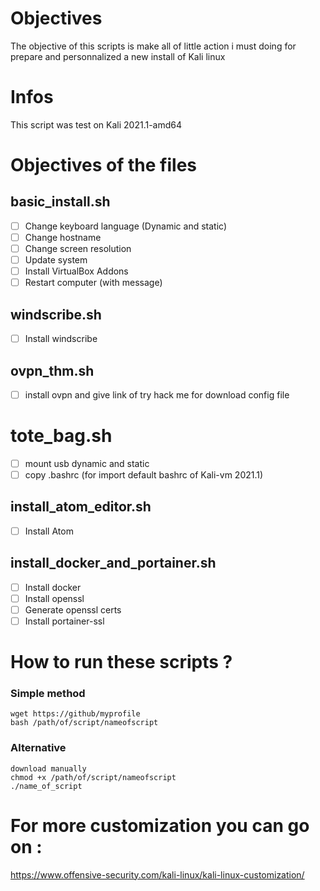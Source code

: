 # Objectives
The objective of this scripts is make all of little action i must doing for prepare and personnalized a new install of Kali linux

# Infos
This script was test on Kali 2021.1-amd64

# Objectives of the files

## basic_install.sh
 - [ ] Change keyboard language (Dynamic and static)
 - [ ] Change hostname
 - [ ] Change screen resolution
 - [ ] Update system
 - [ ] Install VirtualBox Addons
 - [ ] Restart computer (with message)

## windscribe.sh
 - [ ] Install windscribe

## ovpn_thm.sh
 - [ ] install ovpn and give link of try hack me for download config file


# tote_bag.sh
 - [ ] mount usb dynamic and static
 - [ ] copy .bashrc (for import default bashrc of Kali-vm 2021.1)

## install_atom_editor.sh
 - [ ] Install Atom

## install_docker_and_portainer.sh
 - [ ] Install docker
 - [ ] Install openssl
 - [ ] Generate openssl certs
 - [ ] Install portainer-ssl
 
# How to run these scripts ?
### Simple method
	wget https://github/myprofile
	bash /path/of/script/nameofscript

### Alternative 
	download manually
	chmod +x /path/of/script/nameofscript
	./name_of_script


# For more customization you can go on :
https://www.offensive-security.com/kali-linux/kali-linux-customization/
